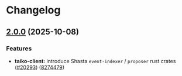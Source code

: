 # Changelog

## [2.0.0](https://github.com/RogerLamTd/taiko-mono/compare/taiko-alethia-client-rs-v2.0.0...taiko-alethia-client-rs-v2.0.0) (2025-10-08)


### Features

* **taiko-client:** introduce Shasta `event-indexer` / `proposer` rust crates ([#20293](https://github.com/RogerLamTd/taiko-mono/issues/20293)) ([8274479](https://github.com/RogerLamTd/taiko-mono/commit/827447969d99b9c1cd7d2451795ef4ecbd61645c))
